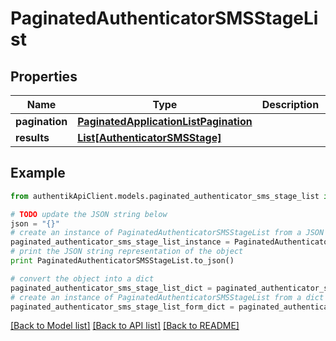 # PaginatedAuthenticatorSMSStageList


## Properties
Name | Type | Description | Notes
------------ | ------------- | ------------- | -------------
**pagination** | [**PaginatedApplicationListPagination**](PaginatedApplicationListPagination.md) |  | 
**results** | [**List[AuthenticatorSMSStage]**](AuthenticatorSMSStage.md) |  | 

## Example

```python
from authentikApiClient.models.paginated_authenticator_sms_stage_list import PaginatedAuthenticatorSMSStageList

# TODO update the JSON string below
json = "{}"
# create an instance of PaginatedAuthenticatorSMSStageList from a JSON string
paginated_authenticator_sms_stage_list_instance = PaginatedAuthenticatorSMSStageList.from_json(json)
# print the JSON string representation of the object
print PaginatedAuthenticatorSMSStageList.to_json()

# convert the object into a dict
paginated_authenticator_sms_stage_list_dict = paginated_authenticator_sms_stage_list_instance.to_dict()
# create an instance of PaginatedAuthenticatorSMSStageList from a dict
paginated_authenticator_sms_stage_list_form_dict = paginated_authenticator_sms_stage_list.from_dict(paginated_authenticator_sms_stage_list_dict)
```
[[Back to Model list]](../README.md#documentation-for-models) [[Back to API list]](../README.md#documentation-for-api-endpoints) [[Back to README]](../README.md)


